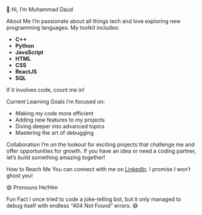 👋 Hi, I’m Muhammad Daud

About Me
I’m passionate about all things tech and love exploring new programming languages. My toolkit includes:
- **C++**
- **Python**
- **JavaScript**
- **HTML**
- **CSS**
- **ReactJS**
- **SQL**

If it involves code, count me in!

Current Learning Goals
I’m focused on:
- Making my code more efficient
- Adding new features to my projects
- Diving deeper into advanced topics
- Mastering the art of debugging

Collaboration
I’m on the lookout for exciting projects that challenge me and offer opportunities for growth. If you have an idea or need a coding partner, let’s build something amazing together!

How to Reach Me
You can connect with me on [LinkedIn](https://www.linkedin.com/in/muhammeddaud666). I promise I won’t ghost you!

😄 Pronouns
He/Him

Fun Fact
I once tried to code a joke-telling bot, but it only managed to debug itself with endless “404 Not Found” errors. 😅

